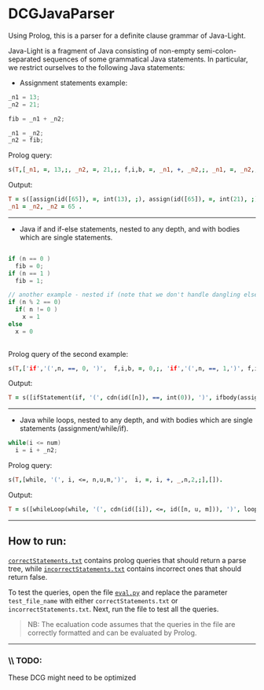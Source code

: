 # DCGJavaParser
Using Prolog, this is a parser for a definite clause grammar of Java-Light.

Java-Light is a fragment of Java consisting of non-empty semi-colon-separated sequences of some
grammatical Java statements. In particular, we restrict ourselves to the following Java statements:

- Assignment statements example: 
```java
_n1 = 13;
_n2 = 21;

fib = _n1 + _n2;

_n1 = _n2;
_n2 = fib;

```
Prolog query:
```Prolog
s(T,[_n1, =, 13,;, _n2, =, 21,;, f,i,b, =, _n1, +, _n2,;, _n1, =, _n2,;, _n2, =, f,i,b,;],[]).
```
Output:

```Prolog
T = s([assign(id([65]), =, int(13), ;), assign(id([65]), =, int(21), ;), assign(id([f, i, b]), =, exprs(id([65]), exprsRest(+, id([65]))), ;), assign(id([65]), =, id([65]), ;), assign(id([65]), =, id([f, i, b]), ;)]),
_n1 = _n2, _n2 = 65 .
```

---

- Java if and if-else statements, nested to any depth, and with bodies which are single statements.
```java

if (n == 0 )
  fib = 0;
if (n == 1 )
  fib = 1;

// another example - nested if (note that we don't handle dangling else problem)
if (n % 2 == 0)
  if( n != 0 )
    x = 1
else
  x = 0
    
```

Prolog query of the second example:

```Prolog
s(T,['if','(',n, ==, 0, ')',  f,i,b, =, 0,;, 'if','(',n, ==, 1,')', f,i,b, =, 1,;],[]).
```

Output:
```Prolog
T = s([ifStatement(if, '(', cdn(id([n]), ==, int(0)), ')', ifbody(assign(id([f, i, b]), =, int(0), ;))), ifStatement(if, '(', cdn(id([n]), ==, int(1)), ')', ifbody(assign(id([f, i|...]), =, int(1), ;)))]) .
```
---

- Java while loops, nested to any depth, and with bodies which are single statements (assignment/while/if).
```java
while(i <= num)
  i = i + _n2;
```

Prolog query:

```Prolog
s(T,[while, '(', i, <=, n,u,m,')',  i, =, i, +, _,n,2,;],[]).
```

Output:

```Prolog
T = s([whileLoop(while, '(', cdn(id([i]), <=, id([n, u, m])), ')', loopBody(assign(id([i]), =, exprs(id([i]), exprsRest(+, id([65, n, 2]))), ;)))])
```
---

## How to run:

[`correctStatements.txt`](/tests/correctStatements.txt) contains prolog queries that should return a parse tree, while [`incorrectStatements.txt`](/tests/incorrectStatements.txt) contains incorrect ones that should return false. 

To test the queries, open the file [`eval.py`](\eval.py) and replace the parameter ```test_file_name``` with either `correctStatements.txt` or `incorrectStatements.txt`. Next, run the file to test all the queries.

> NB: The ecaluation code assumes that the queries in the file are correctly formatted and can be evaluated by Prolog.
---
### \\\\ TODO:
These DCG might need to be optimized
